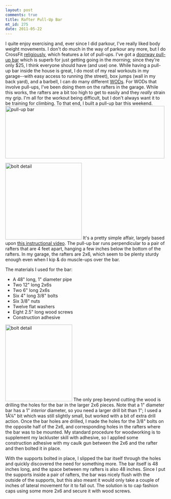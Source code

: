 ```yaml
--- 
layout: post
comments: true
title: Rafter Pull-Up Bar
mt_id: 275
date: 2011-05-22
---
```

I quite enjoy exercising and, ever since I did parkour, I've really liked body weight movements. I don't do much in the way of parkour any more, but I do CrossFit [religiously](http://www.flickr.com/photos/dinomite/5722067913/in/photostream), which features a *lot* of pull-ups.  I've got a [doorway pull-up bar](http://www.amazon.com/Iron-Total-Upper-Body-Workout/dp/B001EJMS6K/ref=sr_1_7) which is superb for just getting going in the morning; since they're only $25, I think everyone should have (and use) one.  While having a pull-up bar inside the house is great, I do most of my real workouts in my garage--with easy access to running (the street), box jumps (wall in my back yard), and a barbell, I can do many different [WODs](http://www.crossfit.com/cf-info/faq.html#General0).  For WODs that involve pull-ups, I've been doing them on the rafters in the garage.  While this works, the rafters are a bit too high to get to easily and they *really* strain my grip.  I'm all for the workout being difficult, but I don't always want it to be training for climbing.  To that end, I built a pull-up bar this weekend.
<a href="http://www.flickr.com/photos/dinomite/5749073468/in/photostream"><img alt="pull-up bar" src="http://farm3.static.flickr.com/2702/5749073468_34876074a9.jpg" width="500" height="164" class="mt-image-center" /></a>

<a href="http://www.flickr.com/photos/dinomite/5748521987/in/set-72157626658390219/"><img alt="bolt detail" src="http://farm3.static.flickr.com/2160/5748521987_81c1001769_m.jpg" width="240" height="240" class="mt-image-right" /></a>
It's a pretty simple affair, largely based upon [this instructional video](http://www.youtube.com/watch?v=S4vk4M-Vr5o).  The pull-up bar runs perpendicular to a pair of rafters that are 4 feet apart, hanging a few inches below the bottom of the rafters.  In my garage, the rafters are 2x6, which seem to be plenty sturdy enough even when I kip & do muscle-ups over the bar.

The materials I used for the bar:

  * A 48" long, 1" diameter pipe
  * Two 12" long 2x6s
  * Two 6" long 2x6s
  * Six 4" long 3/8" bolts
  * Six 3/8" nuts
  * Twelve flat washers
  * Eight 2.5" long wood screws
  * Construction adhesive

<a href="http://www.flickr.com/photos/dinomite/5748523795/in/set-72157626658390219"><img alt="bolt detail" src="http://farm4.static.flickr.com/3430/5748523795_25a4de0930_m.jpg" width="210" height="240" class="mt-image-right" /></a>
The only prep beyond cutting the wood is drilling the holes for the bar in the larger 2x6 pieces.  Note that a 1" diameter bar has a 1" *interior* diameter, so you need a larger drill bit than 1"; I used a 1Â¼" bit which was still slightly small, but worked with a bit of extra drill action.  Once the bar holes are drilled, I made the holes for the 3/8" bolts on the opposite half of the 2x6, and corresponding holes in the rafters where the bar was to be mounted.  My standard procedure for woodworking is to supplement my lackluster skill with adhesive, so I applied some construction adhesive with my caulk gun between the 2x6 and the rafter and then bolted it in place.

With the supports bolted in place, I slipped the bar itself through the holes and quickly discovered the need for something more.  The bar itself is 48 inches long, and the space between my rafters is also 48 inches.  Since I put the supports inside a pair of rafters, the bar was nicely flush with the outside of the supports, but this also meant it would only take a couple of inches of lateral movement for it to fall out.  The solution is to cap fashion caps using some more 2x6 and secure it with wood screws. 
